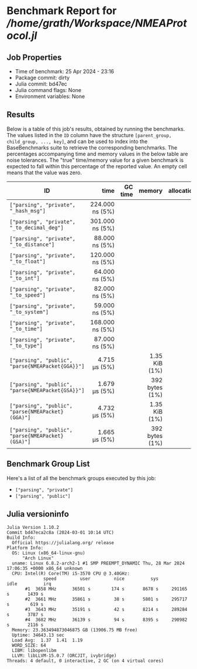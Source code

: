 # Benchmark Report for */home/grath/Workspace/NMEAProtocol.jl*

## Job Properties
* Time of benchmark: 25 Apr 2024 - 23:16
* Package commit: dirty
* Julia commit: bd47ec
* Julia command flags: None
* Environment variables: None

## Results
Below is a table of this job's results, obtained by running the benchmarks.
The values listed in the `ID` column have the structure `[parent_group, child_group, ..., key]`, and can be used to
index into the BaseBenchmarks suite to retrieve the corresponding benchmarks.
The percentages accompanying time and memory values in the below table are noise tolerances. The "true"
time/memory value for a given benchmark is expected to fall within this percentage of the reported value.
An empty cell means that the value was zero.

| ID                                                 | time            | GC time | memory         | allocations |
|----------------------------------------------------|----------------:|--------:|---------------:|------------:|
| `["parsing", "private", "_hash_msg"]`              | 224.000 ns (5%) |         |                |             |
| `["parsing", "private", "_to_decimal_deg"]`        | 301.000 ns (5%) |         |                |             |
| `["parsing", "private", "_to_distance"]`           |  88.000 ns (5%) |         |                |             |
| `["parsing", "private", "_to_float"]`              | 120.000 ns (5%) |         |                |             |
| `["parsing", "private", "_to_int"]`                |  64.000 ns (5%) |         |                |             |
| `["parsing", "private", "_to_speed"]`              |  82.000 ns (5%) |         |                |             |
| `["parsing", "private", "_to_system"]`             |  59.000 ns (5%) |         |                |             |
| `["parsing", "private", "_to_time"]`               | 168.000 ns (5%) |         |                |             |
| `["parsing", "private", "_to_type"]`               |  87.000 ns (5%) |         |                |             |
| `["parsing", "public", "parse{NMEAPacket{GGA}}"]`  |   4.715 μs (5%) |         |  1.35 KiB (1%) |          23 |
| `["parsing", "public", "parse{NMEAPacket{GSA}}"]`  |   1.679 μs (5%) |         | 392 bytes (1%) |           9 |
| `["parsing", "public", "parse{NMEAPacket} (GGA)"]` |   4.732 μs (5%) |         |  1.35 KiB (1%) |          23 |
| `["parsing", "public", "parse{NMEAPacket} (GSA)"]` |   1.665 μs (5%) |         | 392 bytes (1%) |           9 |

## Benchmark Group List
Here's a list of all the benchmark groups executed by this job:

- `["parsing", "private"]`
- `["parsing", "public"]`

## Julia versioninfo
```
Julia Version 1.10.2
Commit bd47eca2c8a (2024-03-01 10:14 UTC)
Build Info:
  Official https://julialang.org/ release
Platform Info:
  OS: Linux (x86_64-linux-gnu)
      "Arch Linux"
  uname: Linux 6.8.2-arch2-1 #1 SMP PREEMPT_DYNAMIC Thu, 28 Mar 2024 17:06:35 +0000 x86_64 unknown
  CPU: Intel(R) Core(TM) i5-3570 CPU @ 3.40GHz: 
              speed         user         nice          sys         idle          irq
       #1  3658 MHz      36501 s        174 s       8678 s     291165 s       1439 s
       #2  3661 MHz      35861 s         38 s       5801 s     295717 s        619 s
       #3  3643 MHz      35191 s         42 s       8214 s     289284 s       3787 s
       #4  3682 MHz      36139 s         94 s       8395 s     290982 s       2116 s
  Memory: 23.363494873046875 GB (13906.75 MB free)
  Uptime: 34643.13 sec
  Load Avg:  1.37  1.41  1.19
  WORD_SIZE: 64
  LIBM: libopenlibm
  LLVM: libLLVM-15.0.7 (ORCJIT, ivybridge)
Threads: 4 default, 0 interactive, 2 GC (on 4 virtual cores)
```